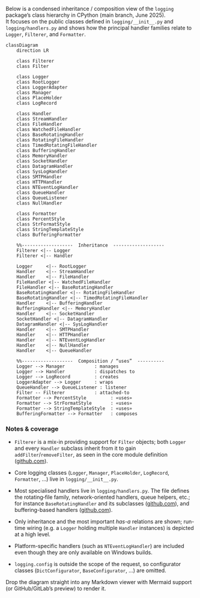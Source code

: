 Below is a condensed inheritance / composition view of the `logging` package’s class hierarchy in CPython (main branch, June 2025).\
It focuses on the public classes defined in `logging/__init__.py` and `logging/handlers.py` and shows how the principal handler families relate to `Logger`, `Filterer`, and `Formatter`.

```mermaid
classDiagram
    direction LR

    class Filterer
    class Filter

    class Logger
    class RootLogger
    class LoggerAdapter
    class Manager
    class PlaceHolder
    class LogRecord

    class Handler
    class StreamHandler
    class FileHandler
    class WatchedFileHandler
    class BaseRotatingHandler
    class RotatingFileHandler
    class TimedRotatingFileHandler
    class BufferingHandler
    class MemoryHandler
    class SocketHandler
    class DatagramHandler
    class SysLogHandler
    class SMTPHandler
    class HTTPHandler
    class NTEventLogHandler
    class QueueHandler
    class QueueListener
    class NullHandler

    class Formatter
    class PercentStyle
    class StrFormatStyle
    class StringTemplateStyle
    class BufferingFormatter

    %%-------------------  Inheritance  -------------------
    Filterer <|-- Logger
    Filterer <|-- Handler

    Logger     <|-- RootLogger
    Handler    <|-- StreamHandler
    Handler    <|-- FileHandler
    FileHandler <|-- WatchedFileHandler
    FileHandler <|-- BaseRotatingHandler
    BaseRotatingHandler <|-- RotatingFileHandler
    BaseRotatingHandler <|-- TimedRotatingFileHandler
    Handler    <|-- BufferingHandler
    BufferingHandler <|-- MemoryHandler
    Handler    <|-- SocketHandler
    SocketHandler <|-- DatagramHandler
    DatagramHandler <|-- SysLogHandler
    Handler    <|-- SMTPHandler
    Handler    <|-- HTTPHandler
    Handler    <|-- NTEventLogHandler
    Handler    <|-- NullHandler
    Handler    <|-- QueueHandler

    %%-------------------  Composition / “uses”  ----------
    Logger --> Manager           : manages
    Logger --> Handler           : dispatches to
    Logger --> LogRecord         : creates
    LoggerAdapter --> Logger     : wraps
    QueueHandler --> QueueListener : listener
    Filter -- Filterer           : attached-to
    Formatter --> PercentStyle         : «uses»
    Formatter --> StrFormatStyle       : «uses»
    Formatter --> StringTemplateStyle  : «uses»
    BufferingFormatter --> Formatter   : composes
```

### Notes & coverage

- `Filterer` is a mix-in providing support for `Filter` objects; both `Logger` and every `Handler` subclass inherit from it to gain `addFilter`/`removeFilter`, as seen in the core module definition ([github.com](https://github.com/python/cpython/raw/main/Lib/logging/__init__.py?plain=1)).

- Core logging classes (`Logger`, `Manager`, `PlaceHolder`, `LogRecord`, `Formatter`, …) live in `logging/__init__.py`.

- Most specialised handlers live in `logging/handlers.py`. The file defines the rotating‐file family, network-oriented handlers, queue helpers, etc.; for instance `BaseRotatingHandler` and its subclasses ([github.com](https://github.com/python/cpython/raw/main/Lib/logging/handlers.py?plain=1)), and buffering-based handlers ([github.com](https://github.com/python/cpython/raw/main/Lib/logging/handlers.py?plain=1)).

- Only inheritance and the most important *has-a* relations are shown; run-time wiring (e.g. a `Logger` holding multiple `Handler` instances) is depicted at a high level.

- Platform-specific handlers (such as `NTEventLogHandler`) are included even though they are only available on Windows builds.

- `logging.config` is outside the scope of the request, so configurator classes (`DictConfigurator`, `BaseConfigurator`, …) are omitted.

Drop the diagram straight into any Markdown viewer with Mermaid support (or GitHub/GitLab’s preview) to render it.
